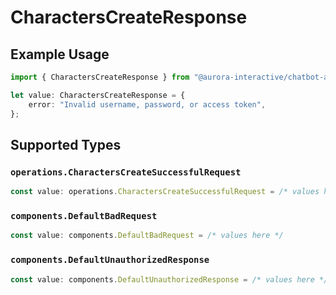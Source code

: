 # CharactersCreateResponse

## Example Usage

```typescript
import { CharactersCreateResponse } from "@aurora-interactive/chatbot-api-sdk/models/operations";

let value: CharactersCreateResponse = {
    error: "Invalid username, password, or access token",
};
```

## Supported Types

### `operations.CharactersCreateSuccessfulRequest`

```typescript
const value: operations.CharactersCreateSuccessfulRequest = /* values here */
```

### `components.DefaultBadRequest`

```typescript
const value: components.DefaultBadRequest = /* values here */
```

### `components.DefaultUnauthorizedResponse`

```typescript
const value: components.DefaultUnauthorizedResponse = /* values here */
```

